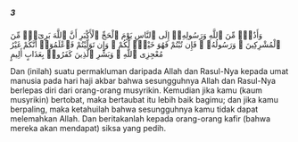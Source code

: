 ##### 3

<span class="ayah">وَأَذَٰنٌۭ مِّنَ ٱللَّهِ وَرَسُولِهِۦٓ إِلَى ٱلنَّاسِ يَوْمَ ٱلْحَجِّ ٱلْأَكْبَرِ أَنَّ ٱللَّهَ بَرِىٓءٌۭ مِّنَ ٱلْمُشْرِكِينَ ۙ وَرَسُولُهُۥ ۚ فَإِن تُبْتُمْ فَهُوَ خَيْرٌۭ لَّكُمْ ۖ وَإِن تَوَلَّيْتُمْ فَٱعْلَمُوٓا۟ أَنَّكُمْ غَيْرُ مُعْجِزِى ٱللَّهِ ۗ وَبَشِّرِ ٱلَّذِينَ كَفَرُوا۟ بِعَذَابٍ أَلِيمٍ</span>

<span class="ayah_translation">Dan (inilah) suatu permakluman daripada Allah dan Rasul-Nya kepada umat manusia pada hari haji akbar bahwa sesungguhnya Allah dan Rasul-Nya berlepas diri dari orang-orang musyrikin. Kemudian jika kamu (kaum musyrikin) bertobat, maka bertaubat itu lebih baik bagimu; dan jika kamu berpaling, maka ketahuilah bahwa sesungguhnya kamu tidak dapat melemahkan Allah. Dan beritakanlah kepada orang-orang kafir (bahwa mereka akan mendapat) siksa yang pedih.</span>
